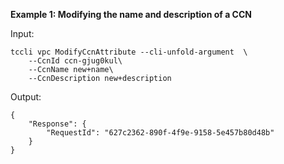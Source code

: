 **Example 1: Modifying the name and description of a CCN**



Input: 

```
tccli vpc ModifyCcnAttribute --cli-unfold-argument  \
    --CcnId ccn-gjug0kul\
    --CcnName new+name\
    --CcnDescription new+description
```

Output: 
```
{
    "Response": {
        "RequestId": "627c2362-890f-4f9e-9158-5e457b80d48b"
    }
}
```

